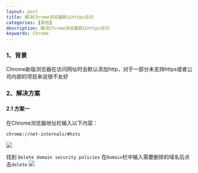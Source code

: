 ```yaml
---
layout: post
title: 解决Chrome浏览器默认https访问
categories: [其他]
description: 解决Chrome浏览器默认https访问
keywords: Chrome
---
```



### 1、背景
Chrome新版浏览器在访问网址时会默认添加http，对于一部分未支持https或者公司内部的项目来说很不友好

### 2、解决方案
#### 2.1 方案一
在Chrome浏览器地址栏输入以下内容：
```
chrome://net-internals/#hsts
```

![](/img/chrome-url-address.png)

找到 `Delete domain security policies`
在`Domain`栏中输入需要删除的域名后点击`delete`
![](/img/chrome-delete-domain.png)